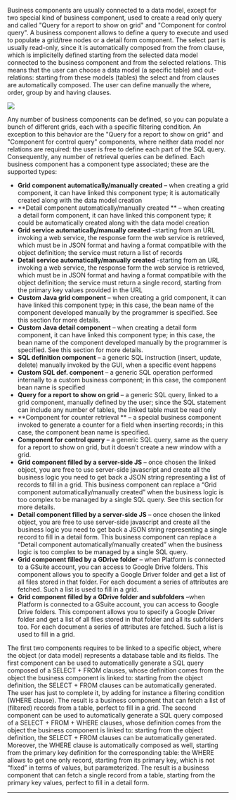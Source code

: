 Business components are usually connected to a data model, except for two special kind of business component, used to create a read only query and called "Query for a report to show on grid" and "Component for control query".
A business component allows to define a query to execute and used to populate a grid/tree nodes or a detail form component. The select part is usually read-only, since it is automatically composed from the from clause, which is implicitelly defined starting from the selected data model connected to the business component and from the selected relations.
This means that the user can choose a data model (a specific table) and out-relations: starting from these models (tables) the select and from clauses are automatically composed.
The user can define manually the where, order, group by and having clauses.

![](http://4wsplatform.org/wp-content/uploads/2015/12/BC-1024x487.jpg)

Any number of business components can be defined, so you can populate a bunch of different grids, each with a specific filtering condition.
An exception to this behavior are the "Query for a report to show on grid" and "Component for control query" components, where neither data model nor relations are required: the user is free to define each part of the SQL query.
Consequently, any number of retrieval queries can be defined.
Each business component has a component type associated; these are the supported types:

*  **Grid component automatically/manually created**  &#8211; when creating a grid component, it can have linked this component type; it is automatically created along with the data model creation
*  **Detail component automatically/manually created ** &#8211; when creating a detail form component, it can have linked this component type; it could be automatically created along with the data model creation
*  **Grid service automatically/manually created**  -starting from an URL invoking a web service, the response form the web service is retrieved, which must be in JSON format and having a format compatibile with the object definition; the service must return a list of records
*  **Detail service automatically/manually created**  -starting from an URL invoking a web service, the response form the web service is retrieved, which must be in JSON format and having a format compatibile with the object definition; the service must return a single record, starting from the primary key values provided in the URL
*  **Custom Java grid component**  &#8211; when creating a grid component, it can have linked this component type; in this case, the bean name of the component developed manually by the programmer is specified. See this section for more details.
*  **Custom Java detail component**  &#8211; when creating a detail form component, it can have linked this component type; in this case, the bean name of the component developed manually by the programmer is specified. See this section for more details.
*  **SQL definition component**  &#8211; a generic SQL instruction (insert, update, delete) manually invoked by the GUI, when a specific event happens
*  **Custom SQL def. component**  &#8211; a generic SQL operation performed internally to a custom business component; in this case, the component bean name is specified
*  **Query for a report to show on grid**  &#8211; a generic SQL query, linked to a grid component, manually defined by the user; since the SQL statement can include any number of tables, the linked table must be read only
*  **Component for counter retrieval ** &#8211; a special business component invoked to generate a counter for a field when inserting records; in this case, the component bean name is specified.
*  **Component for control query**  &#8211; a generic SQL query, same as the query for a report to show on grid, but it doesn’t create a new window with a grid.
*  **Grid component filled by a server-side JS**  &#8211; once chosen the linked object, you are free to use server-side javascript and create all the business logic you need to get back a JSON string representing a list of records to fill in a grid. This business component can replace a &#8220;Grid component automatically/manually created&#8221; when the business logic is too complex to be managed by a single SQL query. See this section for more details.
*  **Detail component filled by a server-side JS**  &#8211; once chosen the linked object, you are free to use server-side javascript and create all the business logic you need to get back a JSON string representing a single record to fill in a detail form. This business component can replace a &#8220;Detail component automatically/manually created&#8221; when the business logic is too complex to be managed by a single SQL query.
*  **Grid component filled by a GDrive folder**  &#8211; when Platform is connected to a GSuite account, you can access to Google Drive folders. This component allows you to specify a Google Driver folder and get a list of all files stored in that folder. For each document a series of attributes are fetched. Such a list is used to fill in a grid.
*  **Grid component filled by a GDrive folder and subfolders**  &#8211;when Platform is connected to a GSuite account, you can access to Google Drive folders. This component allows you to specify a Google Driver folder and get a list of all files stored in that folder and all its subfolders too. For each document a series of attributes are fetched. Such a list is used to fill in a grid.


The first two components requires to be linked to a specific object, where the object (or data model) represents a database table and its fields.
The first component can be used to automatically generate a SQL query composed of a SELECT + FROM clauses, whose definition comes from the object the business component is linked to: starting from the object definition, the SELECT + FROM clauses can be automatically generated. The user has just to complete it, by adding for instance a filtering condition (WHERE clause). The result is a business component that can fetch a list of (filtered) records from a table, perfect to fill in a grid.
The second component can be used to automatically generate a SQL query composed of a SELECT + FROM + WHERE clauses, whose definition comes from the object the business component is linked to: starting from the object definition, the SELECT + FROM clauses can be automatically generated. Moreover, the WHERE clause is automatically composed as well, starting from the primary key definition for the corresponding table: the WHERE allows to get one only record, starting from its primary key, which is not &#8220;fixed&#8221; in terms of values, but parameterized. The result is a business component that can fetch a single record from a table, starting from the primary key values, perfect to fill in a detail form.

                

---


